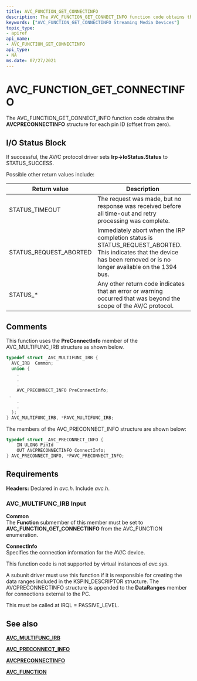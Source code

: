 ```yaml
---
title: AVC_FUNCTION_GET_CONNECTINFO
description: The AVC_FUNCTION_GET_CONNECT_INFO function code obtains the AVCPRECONNECTINFO structure for each pin ID.
keywords: ["AVC_FUNCTION_GET_CONNECTINFO Streaming Media Devices"]
topic_type:
- apiref
api_name:
- AVC_FUNCTION_GET_CONNECTINFO
api_type:
- NA
ms.date: 07/27/2021
---
```


# AVC_FUNCTION_GET_CONNECTINFO

The AVC_FUNCTION_GET_CONNECT_INFO function code obtains the **AVCPRECONNECTINFO** structure for each pin ID (offset from zero).

## I/O Status Block

If successful, the AV/C protocol driver sets **Irp-&gt;IoStatus.Status** to STATUS_SUCCESS.

Possible other return values include:

| Return value | Description |
|--|--|
| STATUS_TIMEOUT | The request was made, but no response was received before all time-out and retry processing was complete. |
| STATUS_REQUEST_ABORTED | Immediately abort when the IRP completion status is STATUS_REQUEST_ABORTED. This indicates that the device has been removed or is no longer available on the 1394 bus. |
| STATUS_* | Any other return code indicates that an error or warning occurred that was beyond the scope of the AV/C protocol. |

## Comments

This function uses the **PreConnectInfo** member of the AVC_MULTIFUNC_IRB structure as shown below.

```cpp
typedef struct _AVC_MULTIFUNC_IRB {
  AVC_IRB  Common;
  union {
    .
    .
    .
    AVC_PRECONNECT_INFO PreConnectInfo;
 .
    .
    .
  };
} AVC_MULTIFUNC_IRB, *PAVC_MULTIFUNC_IRB;
```

The members of the AVC_PRECONNECT_INFO structure are shown below:

```cpp
typedef struct _AVC_PRECONNECT_INFO {
    IN ULONG PinId
    OUT AVCPRECONNECTINFO ConnectInfo;
} AVC_PRECONNECT_INFO, *PAVC_PRECONNECT_INFO;
```

## Requirements

**Headers:** Declared in *avc.h*. Include *avc.h*.

### AVC_MULTIFUNC_IRB Input

**Common**  
The **Function** submember of this member must be set to **AVC_FUNCTION_GET_CONNECTINFO** from the AVC_FUNCTION enumeration.

**ConnectInfo**  
Specifies the connection information for the AV/C device.

This function code is not supported by virtual instances of *avc.sys*.

A subunit driver must use this function if it is responsible for creating the data ranges included in the KSPIN_DESCRIPTOR structure. The AVCPRECONNECTINFO structure is appended to the **DataRanges** member for connections external to the PC.

This must be called at IRQL = PASSIVE_LEVEL.

## See also

[**AVC_MULTIFUNC_IRB**](/windows-hardware/drivers/ddi/avc/ns-avc-_avc_multifunc_irb)

[**AVC_PRECONNECT_INFO**](/windows-hardware/drivers/ddi/avc/ns-avc-_avc_preconnect_info)

[**AVCPRECONNECTINFO**](/windows-hardware/drivers/ddi/avc/ns-avc-_avcpreconnectinfo)

[**AVC_FUNCTION**](/windows-hardware/drivers/ddi/avc/ne-avc-_tagavc_function)
